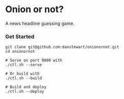 # Onion or not?

A news headline guessing game.


### Get Started
```shell
git clone git@github.com:danstewart/onionornot.git
cd onionornot

# Serve on port 8000 with
./ctl.sh --serve

# Or build with
./ctl.sh --build

# Build and deploy
./ctl.sh --deploy
```
